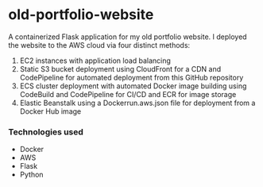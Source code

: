 # old-portfolio-website
A containerized Flask application for my old portfolio website. I deployed the website to the AWS cloud via four distinct methods:
1. EC2 instances with application load balancing
2. Static S3 bucket deployment using CloudFront for a CDN and CodePipeline for automated deployment from this GitHub repository 
3. ECS cluster deployment with automated Docker image building using CodeBuild and CodePipeline for CI/CD and ECR for image storage
4. Elastic Beanstalk using a Dockerrun.aws.json file for deployment from a Docker Hub image

### Technologies used 
- Docker
- AWS
- Flask
- Python
